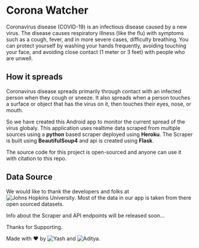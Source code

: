 # Corona Watcher
Coronavirus disease (COVID-19) is an infectious disease caused by a new virus.
The disease causes respiratory illness (like the flu) with symptoms such as a cough, fever, and in more severe cases, difficulty breathing. You can protect yourself by washing your hands frequently, avoiding touching your face, and avoiding close contact (1 meter or 3 feet) with people who are unwell.

## How it spreads
Coronavirus disease spreads primarily through contact with an infected person when they cough or sneeze. It also spreads when a person touches a surface or object that has the virus on it, then touches their eyes, nose, or mouth.

So we have created this Android app to monitor the current spread of the virus globaly. 
This application uses realtime data scraped from multiple sources using a **python** based scraper deployed using **Heroku**.
The Scraper is built using **BeautifulSoup4** and api is created using **Flask**.

The source code for this project is open-sourced and anyone can use it with citation to this repo.

## Data Source
We would like to thank the developers and folks at ![Johns Hopkins University](https://coronavirus.jhu.edu/).
Most of the data in our app is taken from there open sourced datasets.

Info about the Scraper and API endpoints will be released soon...

Thanks for Supporting.

Made with :heart: by ![Yash](https://yash-choudhary.github.io) and ![Aditya](https://github.com/adityajain25).
